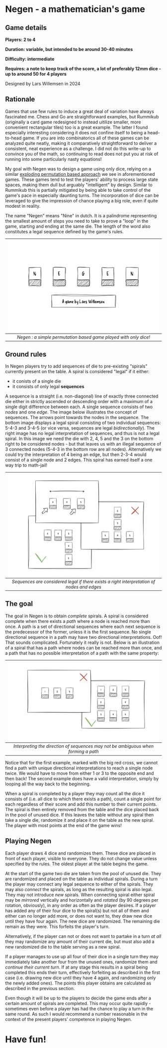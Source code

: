 
# Negen - a mathematician's game

## Game details
**Players: 2 to 4**

**Duration: variable, but intended to be around 30-40 minutes**

**Difficulty: intermediate**

**Requires: a note to keep track of the score, a lot of preferably 12mm dice - up to around 50 for 4 players**

Designed by Lars Willemsen in 2024

## Rationale

Games that use few rules to induce a great deal of variation have always fascinated me. Chess and Go are straightforward examples, but Rummikub (originally a card game redesigned to instead uitilize smaller, more convenient rectangular tiles) too is a great example. The latter I found especially interesting considering it does not confine itself to being a head-to-head game. If you are into combinatorics all of these games can be analyzed quite neatly, making it comparatively straightforward to deliver a consistent, neat experience as a challenge. I did not do this write-up to convince you of the math, so continuing to read does not put you at risk of running into some particularly nasty equations!

My goal with Negen was to design a game using only dice, relying on a similar [exploding permutation based approach](https://en.wikipedia.org/wiki/Combinatorial_explosion#Latin_squares) we see in aforementioned games. These games tend to test the players' ability to process large state spaces, making them dull but arguably "intelligent" by design. Similar to Rummikub this is partially mitigated by being able to take control of the game's pace in especially daunting turns. The incorporation of dice can be leveraged to give the impression of chance playing a big role, even if quite modest in reality.

The name "Negen" means "Nine" in dutch. It is a palindrome representing the smallest amount of steps you need to take to prove a "loop" in the game, starting and ending at the same die. The length of the word also constitutes a legal sequence defined by the game's rules.

| ![Negen](content/creative/Negen/Negen.jpg) |
| :--: |
| *Negen : a simple permutation based game played with only dice!* |

## Ground rules

In Negen players try to add sequences of die to pre-existing "spirals" currently present on the table. A spiral is considered "legal" if it either:
- it conists of a single die
- it consists of only legal **sequences**

A sequence is a straight (i.e. non-diagonal) line of exactly three connected die either in strictly ascended or descending order with a maximum of a single digit difference between each. A single sequence consists of two *nodes* and one *edge*. The image below illustrates the concept of sequences. The arrows point towards the nodes in the sequence. The bottom image displays a legal spiral consisting of two individual sequences: 5-4-3 and 3-4-5 (or vice versa, sequences are legal *bidirectionally*). The right image has no legal interpretation of sequences, and thus is not a legal spiral. In this image we need the die with 2, 4, 5 and the 3 on the bottom right to be considered nodes - but that leaves us with an illegal sequence of 3 connected nodes (5-4-3 in the bottom row are all nodes). Alternatively we could try the interpretation of 4 being an edge, but then 2-3-4 would consist of a single node and 2 edges. This spiral has earned itself a one way trip to math-jail!


| ![Negen](content/creative/Negen/Sequences.jpg) |
| :--: |
| *Sequences are considered legal if there exists a right interpretation of nodes and edges* |

## The goal

The goal in Negen is to obtain *complete* spirals. A spiral is considered complete when there exists a *path* where a node is reached more than once. A path is a set of directional sequences where each next sequence is the predecessor of the former, unless it is the first sequence. No single directional sequence in a path may have two directional interpretations. Oof! That sounds complicated. Fortunately it really is not. Below is an illustration of a spiral that has a path where nodes can be reached more than once, and a path that has no possible interpretation of a path with the same property:

| ![Negen](content/creative/Negen/Paths.jpg) |
| :--: |
| *Interpreting the direction of sequences may not be ambiguous when forming a path* |

Notice that for the first example, marked with the big red cross, we cannot find a path with unique directional interpretations to reach a single node twice. We would have to move from either 1 or 3 to the opposite end and then back! The second example does have a valid interpretation, simply by looping all the way back to the beginning.

When a spiral is completed by a player they may count all the dice it consists of (i.e. all dice to which there exists a path), count a single point for each regardless of their score and add this number to their current points. The spiral is then entirely removed from the table and the dice placed back in the pool of unused dice. If this leaves the table without any spiral then take a single die, randomize it and place it on the table as the new spiral. The player with most points at the end of the game wins!


## Playing Negen

Each player draws 4 dice and randomizes them. These dice are placed in front of each player, visible to everyone. They do not change value unless specified by the rules. The oldest player at the table begins the game.

At the start of the game two die are taken from the pool of unused die. They are randomized and placed on the table as individual spirals. During a turn the player may connect any legal sequence to either of the spirals. They may also *connect* the spirals, as long as the resulting spiral is also legal. They may not introduce *new* spirals. When connecting spiral either spiral may be *mirrored* vertically and horizontally and *rotated* (by 90 degrees per rotation, obviously), in any order as often as the player desires. If a player has added any of their four dice to the spiral(s) but not all of them and either can no longer add more, or does not want to, they draw new dice until they have four again. The new dice are randomized. The remaining die remain as they were. This forfeits the player's turn.

Alternatively, if the player can not or does not want to partake in a turn *at all* they may randomize any amount of their current die, but must also add a new randomized die to the table serving as a new spiral.

If a player manages to use up all four of their dice in a single turn they may immediately take another four from the unused ones, randomize them and *continue their current turn*. If at any stage this results in a spiral being completed this ends their turn, effectively forfeiting as described in the first case (i.e. drawing new dice until they have 4 again, and randomizing only the newly added ones). The points this player obtains are calculated as described in the previous section.

Even though it will be up to the players to decide the game ends after a certain amount of spirals are completed. This may occur quite rapidly - sometimes even before a player has had the chance to play a turn in the same round. As such I would recommend a number reasonable in the context of the present players' competence in playing Negen.

# Have fun!